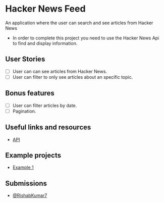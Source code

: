 # Hacker News Feed

An application where the user can search and see articles from Hacker News

-   In order to complete this project you need to use the Hacker News Api to find and display information.

## User Stories

-   [ ] User can can see articles from Hacker News.
-   [ ] User can filter to only see articles about an specific topic.

## Bonus features

-   [ ] User can filter articles by date.
-   [ ] Pagination.

## Useful links and resources

-   [API](https://hn.algolia.com/api)

## Example projects

- [Example 1](https://www.youtube.com/watch?v=LN6Dol_fX0w)

## Submissions
- [@RishabKumar7](https://dazzling-snyder-c0a36c.netlify.com)
